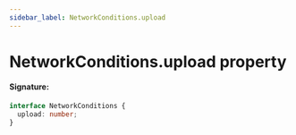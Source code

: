 ```yaml
---
sidebar_label: NetworkConditions.upload
---
```


# NetworkConditions.upload property

#### Signature:

```typescript
interface NetworkConditions {
  upload: number;
}
```
